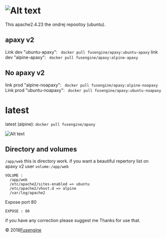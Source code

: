 ![Alt text](http://www.fusengine.ch/img/apaxy-v2.svg)
========================================================

This apache2.4.23 the ondrej repositoy (ubuntu).

## apaxy v2
Link dev "ubuntu-apaxy": ``` docker pull fusengine/apaxy:ubuntu-apaxy``` 
link dev "alpine-apaxy": ``` docker pull fusengine/apaxy:alpine-apaxy```


## No apaxy v2
link prod "alpine-noapaxy": ``` docker pull fusengine/apaxy:alpine-noapaxy```
Link prod "ubuntu-noapaxy": ``` docker pull fusengine/apaxy:ubuntu-noapaxy```

# latest
latest (alpine): `docker pull fusengine/apaxy`

![Alt text](http://www.fusengine.ch/img/apaxy-v2.png)

Directory and volumes
--------------------

`/app/web` this is directory work. if you want a beautiful repertory list on apaxy v2 user `volume:/app/web`

```
VOLUME :
  /app/web
  /etc/apache2/sites-enabled => ubuntu
  /etc/apache2/vhost.d => alpine
  /var/log/apache2
```

Expose port 80

```
EXPOSE : 80
```

if you have any correction please suggest me Thanks for use that.

&copy; 2018[Fusengine](http://fusengine.com)
